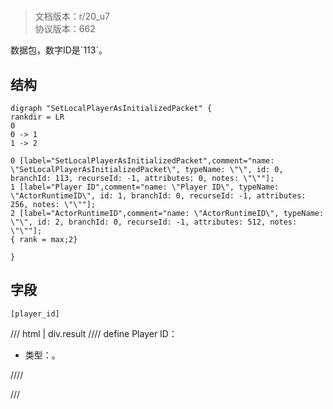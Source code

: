 # <!-- md:samp SetLocalPlayerAsInitializedPacket -->

> 文档版本：r/20_u7<br/>协议版本：662

<!-- md:samp SetLocalPlayerAsInitializedPacket -->数据包，数字ID是`113`。

## 结构

```viz
digraph "SetLocalPlayerAsInitializedPacket" {
rankdir = LR
0
0 -> 1
1 -> 2

0 [label="SetLocalPlayerAsInitializedPacket",comment="name: \"SetLocalPlayerAsInitializedPacket\", typeName: \"\", id: 0, branchId: 113, recurseId: -1, attributes: 0, notes: \"\""];
1 [label="Player ID",comment="name: \"Player ID\", typeName: \"ActorRuntimeID\", id: 1, branchId: 0, recurseId: -1, attributes: 256, notes: \"\""];
2 [label="ActorRuntimeID",comment="name: \"ActorRuntimeID\", typeName: \"\", id: 2, branchId: 0, recurseId: -1, attributes: 512, notes: \"\""];
{ rank = max;2}

}

```

## 字段

```title='SetLocalPlayerAsInitializedPacket'
[player_id]
```

/// html | div.result
//// define
Player ID：[<!-- md:samp ActorRuntimeID -->](../types/actorruntimeid.md)

- 类型：<!-- md:samp ActorRuntimeID -->。


////

///

